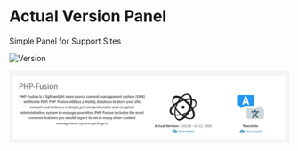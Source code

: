 # Actual Version Panel
Simple Panel for Support Sites

![Version](https://img.shields.io/badge/Version-1.0.2-blue.svg)

![Preview](screenshot.png)
